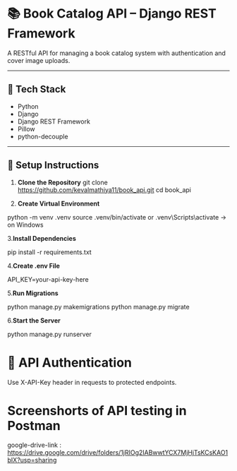 # 📚 Book Catalog API – Django REST Framework

A RESTful API for managing a book catalog system with authentication and cover image uploads.

---

## 🚀 Tech Stack
- Python 
- Django 
- Django REST Framework
- Pillow
- python-decouple

---

## 🔧 Setup Instructions

1. **Clone the Repository** 
   git clone https://github.com/kevalmathiya11/book_api.git
   cd book_api
   
2. **Create Virtual Environment**
   
python -m venv .venv
source .venv/bin/activate  or .venv\Scripts\activate -> on Windows

3.**Install Dependencies**

pip install -r requirements.txt

4.**Create .env File**

API_KEY=your-api-key-here

5.**Run Migrations**

python manage.py makemigrations
python manage.py migrate

6.**Start the Server**

python manage.py runserver

# 🔐 API Authentication
Use X-API-Key header in requests to protected endpoints.


# Screenshorts of API testing in Postman
google-drive-link : https://drive.google.com/drive/folders/1jRIOg2IABwwtYCX7MjHjTsKCsKAO1bIX?usp=sharing

